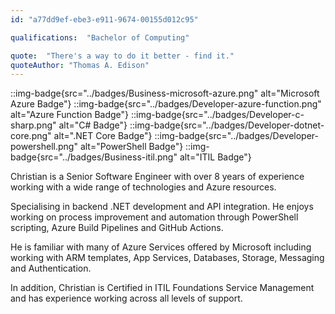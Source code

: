 ```yaml
---
id: "a77dd9ef-ebe3-e911-9674-00155d012c95"

qualifications:  "Bachelor of Computing"

quote:  "There's a way to do it better - find it."
quoteAuthor: "Thomas A. Edison"
---
```

::img-badge{src="../badges/Business-microsoft-azure.png" alt="Microsoft Azure Badge"}
::img-badge{src="../badges/Developer-azure-function.png" alt="Azure Function Badge"}
::img-badge{src="../badges/Developer-c-sharp.png" alt="C# Badge"}
::img-badge{src="../badges/Developer-dotnet-core.png" alt=".NET Core Badge"}
::img-badge{src="../badges/Developer-powershell.png" alt="PowerShell Badge"}
::img-badge{src="../badges/Business-itil.png" alt="ITIL Badge"}

Christian is a Senior Software Engineer with over 8 years of experience working with a wide range of technologies and Azure resources.

Specialising in backend .NET development and API integration. He enjoys working on process improvement and automation through PowerShell scripting, Azure Build Pipelines and GitHub Actions.

He is familiar with many of Azure Services offered by Microsoft including working with ARM templates, App Services, Databases, Storage, Messaging and Authentication.

In addition, Christian is Certified in ITIL Foundations Service Management and has experience working across all levels of support.
